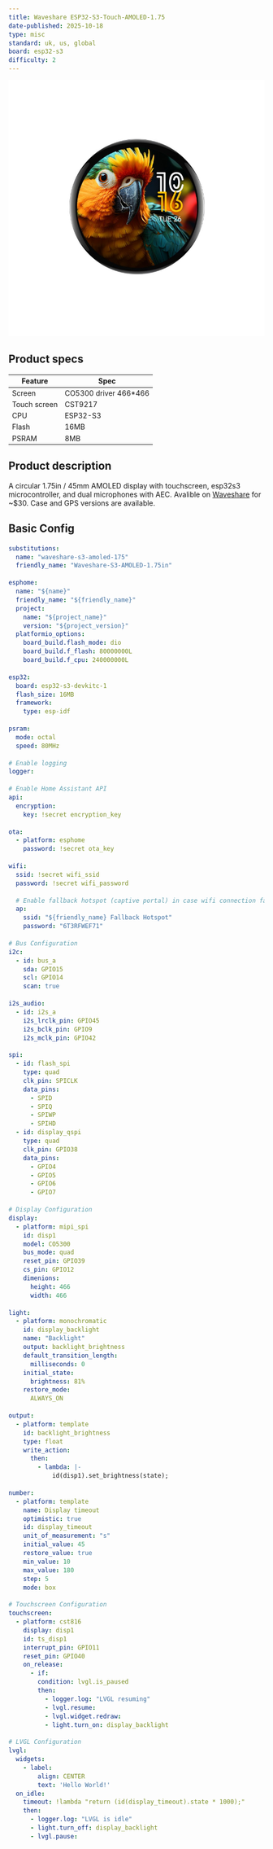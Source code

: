 ```yaml
---
title: Waveshare ESP32-S3-Touch-AMOLED-1.75
date-published: 2025-10-18
type: misc
standard: uk, us, global
board: esp32-s3
difficulty: 2
---
```


![Waveshare-ESP32-S3-Touch-AMOLED-1.75](Waveshare-ESP32-S3-Touch-AMOLED-1.75.png "Waveshare-ESP32-S3-Touch-AMOLED-1.75.png")

## Product specs

| Feature      | Spec                    |
| ------------ | ----------------------- |
| Screen       | CO5300 driver 466\*466 |
| Touch screen | CST9217                  |
| CPU          | ESP32-S3               |
| Flash        | 16MB                    |
| PSRAM        | 8MB                     |

## Product description

A circular 1.75in / 45mm AMOLED display with touchscreen, esp32s3 microcontroller, and dual microphones with AEC.
Avalible on [Waveshare](https://www.waveshare.com/esp32-s3-touch-amoled-1.75.htm?sku=31261) for ~$30. Case and GPS versions are available.

## Basic Config

```yaml
substitutions:
  name: "waveshare-s3-amoled-175"
  friendly_name: "Waveshare-S3-AMOLED-1.75in"

esphome:
  name: "${name}"
  friendly_name: "${friendly_name}"
  project:
    name: "${project_name}"
    version: "${project_version}"
  platformio_options:
    board_build.flash_mode: dio
    board_build.f_flash: 80000000L
    board_build.f_cpu: 240000000L

esp32:
  board: esp32-s3-devkitc-1
  flash_size: 16MB
  framework:
    type: esp-idf

psram:
  mode: octal
  speed: 80MHz

# Enable logging
logger:

# Enable Home Assistant API
api:
  encryption:
    key: !secret encryption_key

ota:
  - platform: esphome
    password: !secret ota_key

wifi:
  ssid: !secret wifi_ssid
  password: !secret wifi_password

  # Enable fallback hotspot (captive portal) in case wifi connection fails
  ap:
    ssid: "${friendly_name} Fallback Hotspot"
    password: "6T3RFWEF71"

# Bus Configuration
i2c:
  - id: bus_a
    sda: GPIO15
    scl: GPIO14
    scan: true

i2s_audio:
  - id: i2s_a
    i2s_lrclk_pin: GPIO45
    i2s_bclk_pin: GPIO9
    i2s_mclk_pin: GPIO42

spi:
  - id: flash_spi
    type: quad
    clk_pin: SPICLK
    data_pins:
      - SPID
      - SPIQ
      - SPIWP
      - SPIHD
  - id: display_qspi
    type: quad
    clk_pin: GPIO38
    data_pins:
      - GPIO4
      - GPIO5
      - GPIO6
      - GPIO7

# Display Configuration
display:
  - platform: mipi_spi
    id: disp1
    model: CO5300
    bus_mode: quad
    reset_pin: GPIO39
    cs_pin: GPIO12
    dimenions:
      height: 466
      width: 466

light:
  - platform: monochromatic
    id: display_backlight
    name: "Backlight"
    output: backlight_brightness
    default_transition_length:
      milliseconds: 0
    initial_state:
      brightness: 81%
    restore_mode:
      ALWAYS_ON

output:
  - platform: template
    id: backlight_brightness
    type: float
    write_action:
      then:
        - lambda: |-
            id(disp1).set_brightness(state);

number:
  - platform: template
    name: Display timeout
    optimistic: true
    id: display_timeout
    unit_of_measurement: "s"
    initial_value: 45
    restore_value: true
    min_value: 10
    max_value: 180
    step: 5
    mode: box

# Touchscreen Configuration
touchscreen:
  - platform: cst816
    display: disp1
    id: ts_disp1
    interrupt_pin: GPIO11
    reset_pin: GPIO40
    on_release:
      - if:
        condition: lvgl.is_paused
        then:
          - logger.log: "LVGL resuming"
          - lvgl.resume:
          - lvgl.widget.redraw:
          - light.turn_on: display_backlight

# LVGL Configuration
lvgl:
  widgets:
    - label:
        align: CENTER
        text: 'Hello World!'
  on_idle:
    timeout: !lambda "return (id(display_timeout).state * 1000);"
    then:
      - logger.log: "LVGL is idle"
      - light.turn_off: display_backlight
      - lvgl.pause:  

```
